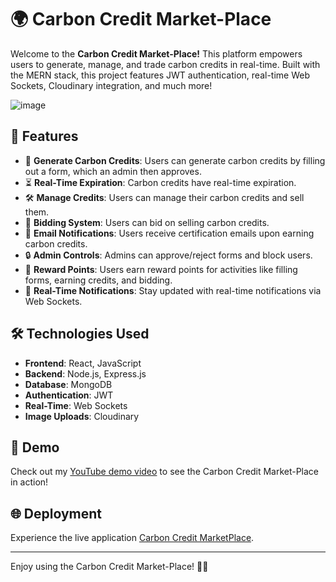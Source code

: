 # 🌍 Carbon Credit Market-Place

Welcome to the **Carbon Credit Market-Place!** This platform empowers users to generate, manage, and trade carbon credits in real-time. Built with the MERN stack, this project features JWT authentication, real-time Web Sockets, Cloudinary integration, and much more!

![image](https://github.com/vedang8/CarbonCreditMarketPlace/assets/108025619/b5fa8fc8-c805-4c2c-824b-cf50fc7d6cec)

## 🚀 Features

- 🌱 **Generate Carbon Credits**: Users can generate carbon credits by filling out a form, which an admin then approves.
- ⏳ **Real-Time Expiration**: Carbon credits have real-time expiration.
- 🛠️ **Manage Credits**: Users can manage their carbon credits and sell them.
- 💸 **Bidding System**: Users can bid on selling carbon credits.
- 📧 **Email Notifications**: Users receive certification emails upon earning carbon credits.
- 🔒 **Admin Controls**: Admins can approve/reject forms and block users.
- 🎁 **Reward Points**: Users earn reward points for activities like filling forms, earning credits, and bidding.
- 📲 **Real-Time Notifications**: Stay updated with real-time notifications via Web Sockets.

## 🛠️ Technologies Used

- **Frontend**: React, JavaScript
- **Backend**: Node.js, Express.js
- **Database**: MongoDB
- **Authentication**: JWT
- **Real-Time**: Web Sockets
- **Image Uploads**: Cloudinary

## 🎥 Demo

Check out my [YouTube demo video](https://www.youtube.com/watch?v=vLf4bWRAH-4) to see the Carbon Credit Market-Place in action!

## 🌐 Deployment

Experience the live application [Carbon Credit MarketPlace](https://carboncreditmarketplace-6.onrender.com/login).

---

Enjoy using the Carbon Credit Market-Place! 🌱💚



